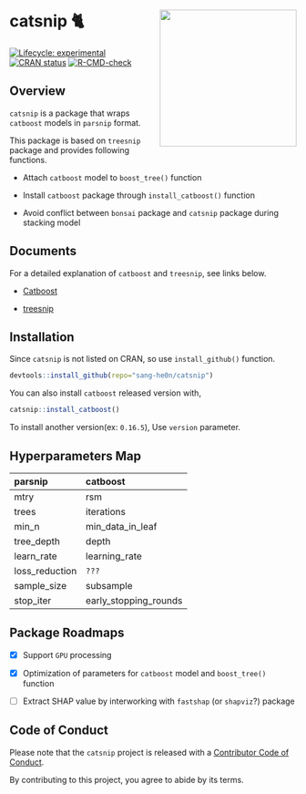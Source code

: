 
# <b>catsnip</b> 🐈<a href="https://github.com/csh01470/catsnip"><img src="man/figures/logo.png" align="right" height="240"></a>

<!-- badges: start -->

[![Lifecycle:
experimental](https://img.shields.io/badge/lifecycle-experimental-orange.svg)](https://www.tidyverse.org/lifecycle/#experimental)
[![CRAN
status](https://www.r-pkg.org/badges/version/catsnip)](https://cran.r-project.org/package=catsnip)
[![R-CMD-check](https://github.com/csh01470/catsnip/actions/workflows/R-CMD-check.yaml/badge.svg)](https://github.com/csh01470/catsnip/actions/workflows/R-CMD-check.yaml)
<!-- badges: end -->

## Overview

`catsnip` is a package that wraps `catboost` models in `parsnip` format.

This package is based on `treesnip` package and provides following
functions.

- Attach `catboost` model to `boost_tree()` function

- Install `catboost` package through `install_catboost()` function

- Avoid conflict between `bonsai` package and `catsnip` package during
  stacking model

## Documents

For a detailed explanation of `catboost` and `treesnip`, see links
below.

- [Catboost](https://catboost.ai/docs/)

- [treesnip](https://curso-r.github.io/treesnip/)

## Installation

Since `catsnip` is not listed on CRAN, so use `install_github()`
function.

``` r
devtools::install_github(repo="sang-he0n/catsnip")
```

You can also install `catboost` released version with,

``` r
catsnip::install_catboost() 
```

To install another version(ex: `0.16.5`), Use `version` parameter.

## Hyperparameters Map

| parsnip        | catboost              |
|:---------------|:----------------------|
| mtry           | rsm                   |
| trees          | iterations            |
| min_n          | min_data_in_leaf      |
| tree_depth     | depth                 |
| learn_rate     | learning_rate         |
| loss_reduction | `???`                 |
| sample_size    | subsample             |
| stop_iter      | early_stopping_rounds |

## Package Roadmaps

- [x] Support `GPU` processing

- [x] Optimization of parameters for `catboost` model and `boost_tree()`
  function

- [ ] Extract SHAP value by interworking with `fastshap` (or `shapviz`?)
  package

## Code of Conduct

Please note that the `catsnip` project is released with a [Contributor
Code of
Conduct](https://contributor-covenant.org/version/2/0/CODE_OF_CONDUCT.html).

By contributing to this project, you agree to abide by its terms.
